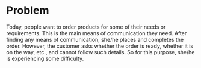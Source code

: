 # Problem

Today, people want to order products for some of their needs or requirements. This is the main means of communication they need. After finding any means of communication, she/he places and completes the order. However, the customer asks whether the order is ready, whether it is on the way, etc., and cannot follow such details. So for this purpose, she/he is experiencing some difficulty.
